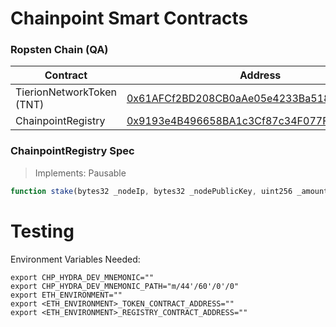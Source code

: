 # Chainpoint Smart Contracts

### Ropsten Chain (QA)

| Contract  | Address |
| ------------- | ------------- |
| TierionNetworkToken (TNT)  | [0x61AFCf2BD208CB0aAe05e4233Ba518FB953b1A2e](https://ropsten.etherscan.io/address/0x61AFCf2BD208CB0aAe05e4233Ba518FB953b1A2e) |
| ChainpointRegistry | [0x9193e4B496658BA1c3Cf87c34F077Fa129b23901](https://ropsten.etherscan.io/address/0x9193e4B496658BA1c3Cf87c34F077Fa129b23901) |

<!-- ### Kovan Chain (STAGING) -->

### ChainpointRegistry Spec

> Implements: Pausable

```js
function stake(bytes32 _nodeIp, bytes32 _nodePublicKey, uint256 _amount, uint256 _duration) public returns (bool);
```

# Testing

Environment Variables Needed:
```
export CHP_HYDRA_DEV_MNEMONIC=""
export CHP_HYDRA_DEV_MNEMONIC_PATH="m/44'/60'/0'/0"
export ETH_ENVIRONMENT=""
export <ETH_ENVIRONMENT>_TOKEN_CONTRACT_ADDRESS=""
export <ETH_ENVIRONMENT>_REGISTRY_CONTRACT_ADDRESS=""
```
